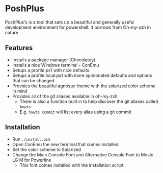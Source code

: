 # PoshPlus

PoshPlus's is a tool that sets up a beautiful and generally useful development environment for powershell. It borrows from Oh-my-zsh in nature

## Features

- Installs a package manager (Chocolatey)
- Installs a nice Windows terminal - ConEmu
- Setups a profile.ps1 with nice defaults
- Setups a profile.local.ps1 with more opinionated defaults and options that can be changed
- Provides the beautiful agnoster theme with the solarized color scheme in mind
- Provides all of the git aliases available in oh-my-zsh
    - There is also a function built in to help discover the git aliases called `howto`
    - E.g. `howto commit` will list every alias using a git commit

## Installation
- Run `./install.ps1`
- Open ConEmu the new terminal that comes installed
- Set the color scheme to Solarized
- Change the Main Console Font and Alternative Console Font to Meslo LG M for Powerline
    - This font comes installed with the installation script
